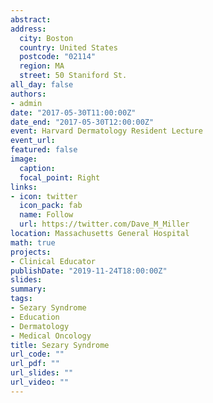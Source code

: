 ```yaml
---
abstract: 
address: 
  city: Boston
  country: United States
  postcode: "02114"
  region: MA
  street: 50 Staniford St.
all_day: false
authors: 
- admin
date: "2017-05-30T11:00:00Z"
date_end: "2017-05-30T12:00:00Z"
event: Harvard Dermatology Resident Lecture
event_url: 
featured: false
image:
  caption: 
  focal_point: Right
links:
- icon: twitter
  icon_pack: fab
  name: Follow
  url: https://twitter.com/Dave_M_Miller
location: Massachusetts General Hospital
math: true
projects:
- Clinical Educator
publishDate: "2019-11-24T18:00:00Z"
slides: 
summary: 
tags: 
- Sezary Syndrome
- Education
- Dermatology
- Medical Oncology
title: Sezary Syndrome 
url_code: ""
url_pdf: ""
url_slides: ""
url_video: ""
---
```

